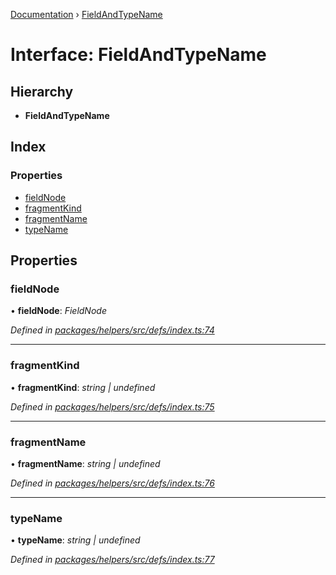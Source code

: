 [Documentation](../README.md) › [FieldAndTypeName](fieldandtypename.md)

# Interface: FieldAndTypeName

## Hierarchy

* **FieldAndTypeName**

## Index

### Properties

* [fieldNode](fieldandtypename.md#fieldnode)
* [fragmentKind](fieldandtypename.md#fragmentkind)
* [fragmentName](fieldandtypename.md#fragmentname)
* [typeName](fieldandtypename.md#typename)

## Properties

###  fieldNode

• **fieldNode**: *FieldNode*

*Defined in [packages/helpers/src/defs/index.ts:74](https://github.com/badbatch/graphql-box/blob/cd7213d/packages/helpers/src/defs/index.ts#L74)*

___

###  fragmentKind

• **fragmentKind**: *string | undefined*

*Defined in [packages/helpers/src/defs/index.ts:75](https://github.com/badbatch/graphql-box/blob/cd7213d/packages/helpers/src/defs/index.ts#L75)*

___

###  fragmentName

• **fragmentName**: *string | undefined*

*Defined in [packages/helpers/src/defs/index.ts:76](https://github.com/badbatch/graphql-box/blob/cd7213d/packages/helpers/src/defs/index.ts#L76)*

___

###  typeName

• **typeName**: *string | undefined*

*Defined in [packages/helpers/src/defs/index.ts:77](https://github.com/badbatch/graphql-box/blob/cd7213d/packages/helpers/src/defs/index.ts#L77)*
